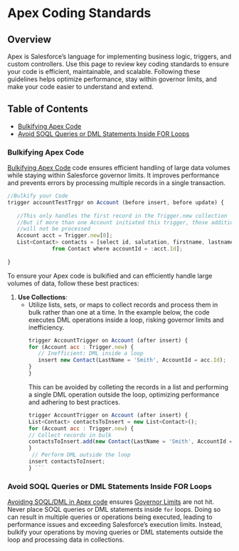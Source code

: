
# Apex Coding Standards

## Overview
Apex is Salesforce’s language for implementing business logic, triggers, and custom controllers. Use this page to review key coding standards to ensure your code is efficient, maintainable, and scalable. Following these guidelines helps optimize performance, stay within governor limits, and make your code easier to understand and extend.

## Table of Contents
- [Bulkifying Apex Code](#bulkifying-apex-code)
- [Avoid SOQL Queries or DML Statements Inside FOR Loops](#avoid-soql-queries-or-dml-statements-inside-for-loops)


### Bulkifying Apex Code

[Bulkifying Apex Code](../Apex_Standards/Examples.js) code ensures efficient handling of large data volumes while staying within Salesforce governor limits. It improves performance and prevents errors by processing multiple records in a single transaction.

```javascript
//Bulkify your Code
trigger accountTestTrggr on Account (before insert, before update) {
 
   //This only handles the first record in the Trigger.new collection
   //But if more than one Account initiated this trigger, those additional records
   //will not be processed
   Account acct = Trigger.new[0];
   List<Contact> contacts = [select id, salutation, firstname, lastname, email
              from Contact where accountId = :acct.Id];
    
}

```

To ensure your Apex code is bulkified and can efficiently handle large volumes of data, follow these best practices:

1. **Use Collections**:
   - Utilize lists, sets, or maps to collect records and process them in bulk rather than one at a time.
     In the example below, the code executes DML operations inside a loop, risking governor limits and inefficiency.
     ```javascript
     trigger AccountTrigger on Account (after insert) {
     for (Account acc : Trigger.new) {
        // Inefficient: DML inside a loop
        insert new Contact(LastName = 'Smith', AccountId = acc.Id);
     }
     }
     ```
     This can be avoided by colleting the records in a list and performing a single DML operation outside the loop, optimizing performance and adhering to best practices.
     ```javascript
     trigger AccountTrigger on Account (after insert) {
     List<Contact> contactsToInsert = new List<Contact>();
     for (Account acc : Trigger.new) {
     // Collect records in bulk
     contactsToInsert.add(new Contact(LastName = 'Smith', AccountId = acc.Id));
     }
      // Perform DML outside the loop
     insert contactsToInsert;
     } ```

### Avoid SOQL Queries or DML Statements Inside FOR Loops

[Avoiding SOQL/DML in Apex code](../Apex_Standards/Examples.js#L13) ensures [Governor Limits](https://developer.salesforce.com/docs/atlas.en-us.salesforce_app_limits_cheatsheet.meta/salesforce_app_limits_cheatsheet/salesforce_app_limits_platform_apexgov.htm) are not hit.
Never place SOQL queries or DML statements inside `for` loops. Doing so can result in multiple queries or operations being executed, leading to performance issues and exceeding Salesforce’s execution limits. Instead, bulkify your operations by moving queries or DML statements outside the loop and processing data in collections.
